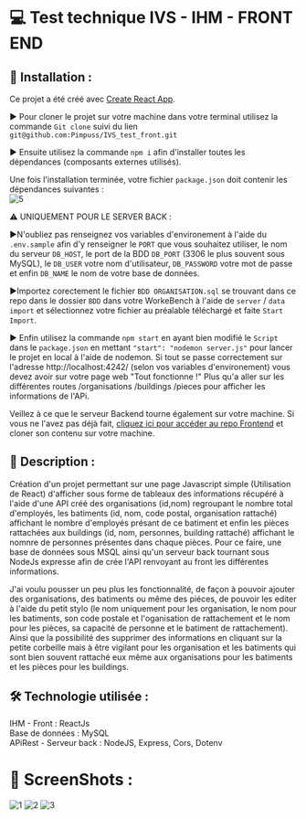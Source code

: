 # 💻 Test technique IVS - IHM - FRONT END

## 📂 Installation :

Ce projet a été créé avec [Create React App](https://github.com/facebook/create-react-app).<br>

▶ Pour cloner le projet sur votre machine dans votre terminal utilisez la commande `Git clone` suivi du lien `git@github.com:Pimpuss/IVS_test_front.git`

▶ Ensuite utilisez la commande `npm i` afin d'installer toutes les dépendances (composants externes utilisés).<br>

Une fois l'installation terminée, votre fichier `package.json` doit contenir les dépendances suivantes : <br>
![5](https://user-images.githubusercontent.com/89353029/169551109-2d650d5d-ebf5-4529-9555-53703fc76e67.png)

⚠ UNIQUEMENT POUR LE SERVER BACK :

▶N'oubliez pas renseignez vos variables d'environement à l'aide du `.env.sample` afin d'y renseigner le `PORT` que vous souhaitez utiliser, le nom du serveur `DB_HOST`, le port de la BDD `DB_PORT` (3306 le plus souvent sous MySQL), le `DB_USER` votre nom d'utilisateur, `DB_PASSWORD` votre mot de passe et enfin `DB_NAME` le nom de votre base de données.

▶Importez corectement le fichier `BDD ORGANISATION.sql` se trouvant dans ce repo dans le dossier `BDD` dans votre WorkeBench à l'aide de `server` / `data import` et sélectionnez votre fichier au préalable téléchargé et faite `Start Import`.

▶ Enfin utilisez la commande `npm start` en ayant bien modifié le `Script` dans le `package.json` en mettant `"start": "nodemon server.js"` pour lancer le projet en local à l'aide de nodemon. Si tout se passe correctement sur l'adresse http://localhost:4242/ (selon vos variables d'environement) vous devez avoir sur votre page web "Tout fonctionne !"
Plus qu'a aller sur les différentes routes /organisations /buildings /pieces pour afficher les informations de l'APi.

Veillez à ce que le serveur Backend tourne également sur votre machine. Si vous ne l'avez pas déjà fait, [cliquez ici pour accéder au repo Frontend](https://github.com/WildCodeSchool/11-21-noBugNovember-P3-sos-back) et cloner son contenu sur votre machine.

## 📝 Description :

Création d'un projet permettant sur une page Javascript simple (Utilisation de React) d'afficher sous forme de tableaux des informations récupéré à l'aide d'une API créé des organisations (id,nom) regroupant le nombre total d'employés, les batiments (id, nom, code postal, organisation rattaché) affichant le nombre d'employés présant de ce batiment et enfin les pièces rattachées aux buildings (id, nom, personnes, building rattaché) affichant le nomnre de personnes présentes dans chaque pièces.
Pour ce faire, une base de données sous MSQL ainsi qu'un serveur back tournant sous NodeJs expresse afin de crée l'API renvoyant au front les différentes informations.

J'ai voulu pousser un peu plus les fonctionnalité, de façon à pouvoir ajouter des organisations, des batiments ou même des piéces, de pouvoir les editer à l'aide du petit stylo (le nom uniquement pour les organisation, le nom pour les batiments, son code postale et l'oganisation de rattachement et le nom pour les pièces, sa capacité de personne et le batiment de rattachement).
Ainsi que la possibilité des supprimer des informations en cliquant sur la petite corbeille mais à être vigilant pour les organisation et les batiments qui sont bien souvent rattaché eux même aux organisations pour les batiments et les pièces pour les buildings.

## 🛠 Technologie utilisée :

IHM - Front : ReactJs <br>
Base de données : MySQL <br>
APiRest - Serveur back : NodeJS, Express, Cors, Dotenv

# 📸 ScreenShots :

![1](https://user-images.githubusercontent.com/89353029/169547230-1b06b733-9ea9-4096-9088-0e3ef7436920.png)
![2](https://user-images.githubusercontent.com/89353029/169547232-c70abd4e-645c-4587-b69f-e393495fcd0a.png)
![3](https://user-images.githubusercontent.com/89353029/169547237-57544e50-09f9-441a-b859-f9fba0b6d887.png)

